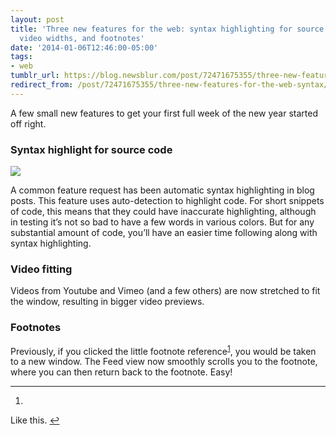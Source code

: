 ```yaml
---
layout: post
title: 'Three new features for the web: syntax highlighting for source code, adjustable
  video widths, and footnotes'
date: '2014-01-06T12:46:00-05:00'
tags:
- web
tumblr_url: https://blog.newsblur.com/post/72471675355/three-new-features-for-the-web-syntax
redirect_from: /post/72471675355/three-new-features-for-the-web-syntax/
---
```

A few small new features to get your first full week of the new year started off right.

### Syntax highlight for source code

![](https://s3.amazonaws.com/static.newsblur.com/blog/syntax%20highlighting.png)

A common feature request has been automatic syntax highlighting in blog posts. This feature uses auto-detection to highlight code. For short snippets of code, this means that they could have inaccurate highlighting, although in testing it’s not so bad to have a few words in various colors. But for any substantial amount of code, you’ll have an easier time following along with syntax highlighting.

### Video fitting

Videos from Youtube and Vimeo (and a few others) are now stretched to fit the window, resulting in bigger video previews.

### Footnotes

Previously, if you clicked the little footnote reference<sup id="fnref:1"><a href="#fn:1" class="footnote-ref" role="doc-noteref">1</a></sup>, you would be taken to a new window. The Feed view now smoothly scrolls you to the footnote, where you can then return back to the footnote. Easy!

* * *

1. 

Like this.&nbsp;[↩︎](#fnref:1)

